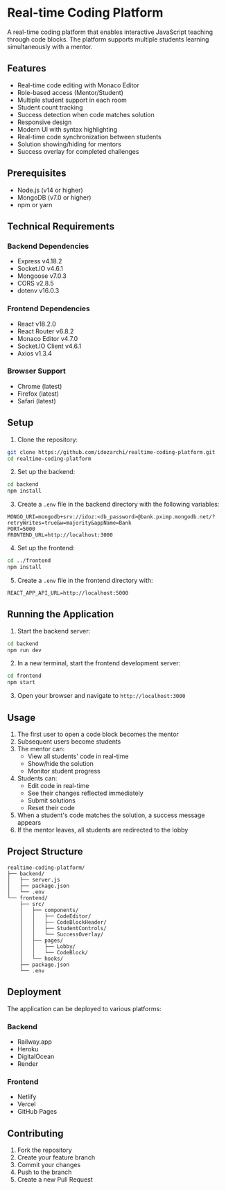 # Real-time Coding Platform

A real-time coding platform that enables interactive JavaScript teaching through code blocks. The platform supports multiple students learning simultaneously with a mentor.

## Features

- Real-time code editing with Monaco Editor
- Role-based access (Mentor/Student)
- Multiple student support in each room
- Student count tracking
- Success detection when code matches solution
- Responsive design
- Modern UI with syntax highlighting
- Real-time code synchronization between students
- Solution showing/hiding for mentors
- Success overlay for completed challenges

## Prerequisites

- Node.js (v14 or higher)
- MongoDB (v7.0 or higher)
- npm or yarn

## Technical Requirements

### Backend Dependencies
- Express v4.18.2
- Socket.IO v4.6.1
- Mongoose v7.0.3
- CORS v2.8.5
- dotenv v16.0.3

### Frontend Dependencies
- React v18.2.0
- React Router v6.8.2
- Monaco Editor v4.7.0
- Socket.IO Client v4.6.1
- Axios v1.3.4

### Browser Support
- Chrome (latest)
- Firefox (latest)
- Safari (latest)

## Setup

1. Clone the repository:
```bash
git clone https://github.com/idozarchi/realtime-coding-platform.git
cd realtime-coding-platform
```

2. Set up the backend:
```bash
cd backend
npm install
```

3. Create a `.env` file in the backend directory with the following variables:
```
MONGO_URI=mongodb+srv://idoz:<db_password>@bank.pximp.mongodb.net/?retryWrites=true&w=majority&appName=Bank
PORT=5000
FRONTEND_URL=http://localhost:3000
```

4. Set up the frontend:
```bash
cd ../frontend
npm install
```

5. Create a `.env` file in the frontend directory with:
```
REACT_APP_API_URL=http://localhost:5000
```

## Running the Application

1. Start the backend server:
```bash
cd backend
npm run dev
```

2. In a new terminal, start the frontend development server:
```bash
cd frontend
npm start
```

3. Open your browser and navigate to `http://localhost:3000`

## Usage

1. The first user to open a code block becomes the mentor
2. Subsequent users become students
3. The mentor can:
   - View all students' code in real-time
   - Show/hide the solution
   - Monitor student progress
4. Students can:
   - Edit code in real-time
   - See their changes reflected immediately
   - Submit solutions
   - Reset their code
5. When a student's code matches the solution, a success message appears
6. If the mentor leaves, all students are redirected to the lobby

## Project Structure

```
realtime-coding-platform/
├── backend/
│   ├── server.js
│   ├── package.json
│   └── .env
└── frontend/
    ├── src/
    │   ├── components/
    │   │   ├── CodeEditor/
    │   │   ├── CodeBlockHeader/
    │   │   ├── StudentControls/
    │   │   └── SuccessOverlay/
    │   ├── pages/
    │   │   ├── Lobby/
    │   │   └── CodeBlock/
    │   └── hooks/
    ├── package.json
    └── .env
```

## Deployment

The application can be deployed to various platforms:

### Backend
- Railway.app
- Heroku
- DigitalOcean
- Render

### Frontend
- Netlify
- Vercel
- GitHub Pages

## Contributing

1. Fork the repository
2. Create your feature branch
3. Commit your changes
4. Push to the branch
5. Create a new Pull Request
